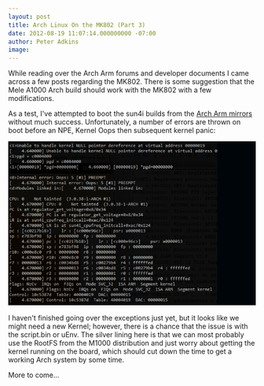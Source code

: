 ```yaml
---
layout: post
title: Arch Linux On the MK802 (Part 3)
date: 2012-08-19 11:07:14.000000000 -07:00
author: Peter Adkins
image:
---
```

While reading over the Arch Arm forums and developer documents I came across a few posts regarding the MK802. There is some suggestion that the Mele A1000 Arch build should work with the MK802 with a few modifications.

As a test, I've attempted to boot the sun4i builds from the [Arch Arm mirrors](http://us.mirror.archlinuxarm.org/os/) without much success. Unfortunately, a number of errors are thrown on boot before an NPE, Kernel Oops then subsequent kernel panic:

![Oops](/assets/article_images/2012/mk802-oops.png)

I haven't finished going over the exceptions just yet, but it looks like we might need a new Kernel; however, there is a chance that the issue is with the script.bin or uEnv. The silver lining here is that we can most probably use the RootFS from the M1000 distribution and just worry about getting the kernel running on the board, which should cut down the time to get a working Arch system by some time.

More to come...
